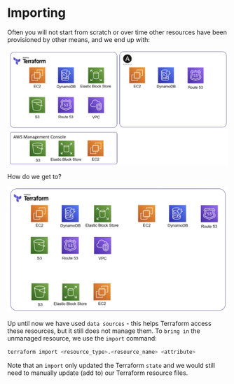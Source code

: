 # Importing

Often you will not start from scratch or over time other resources have been provisioned by other means, and we end up with:

![Terraform and others](images/terraform-and-others.jpg)

How do we get to?

![Just Terraform](images/just-terraform.jpg)

Up until now we have used `data sources` - this helps Terraform access these resources, but it still does not manage them.
To `bring in` the unmanaged resource, we use the `import` command:
```bash
terraform import <resource_type>.<resource_name> <attribute>
```

Note that an `import` only updated the Terraform `state` and we would still need to manually update (add to) our Terraform resource files.